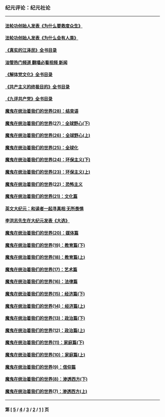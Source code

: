 ### 纪元评论：纪元社论
---
#### [法轮功创始人发表《为什么要救度众生》](../../pages/nsc422/n13975246.md?09290330) 
#### [法轮功创始人发表《为什么会有人类》](../../pages/nsc422/n13912117.md?09290330) 
#### [《真实的江泽民》全书目录](../../pages/nsc422/n13721399.md?09290330) 
#### [油管热门频道 翻墙必看视频 新闻](ok?09290330)
#### [《解体党文化》全书目录](../../pages/nsc422/n13721157.md?09290330) 
#### [《共产主义的终极目的》全书目录](../../pages/nsc422/n13721048.md?09290330) 
#### [《九评共产党》全书目录](../../pages/nsc422/n13708085.md?09290330) 
#### [魔鬼在统治着我们的世界(28)：结束语](../../pages/nsc422/n10936246.md?09290330) 
#### [魔鬼在统治着我们的世界(27)：全球野心(下)](../../pages/nsc422/n10928319.md?09290330) 
#### [魔鬼在统治着我们的世界(26)：全球野心(上)](../../pages/nsc422/n10900318.md?09290330) 
#### [魔鬼在统治着我们的世界(25)：全球化](../../pages/nsc422/n10788205.md?09290330) 
#### [魔鬼在统治着我们的世界(24)：环保主义(下)](../../pages/nsc422/n10695307.md?09290330) 
#### [魔鬼在统治着我们的世界(23)：环保主义(上)](../../pages/nsc422/n10688613.md?09290330) 
#### [魔鬼在统治着我们的世界(22)：恐怖主义](../../pages/nsc422/n10614727.md?09290330) 
#### [魔鬼在统治着我们的世界(21)：文化篇](../../pages/nsc422/n10597706.md?09290330) 
#### [英文大纪元：和读者一起寻真相 无所畏惧](../../pages/nsc422/n12542027.md?09290330) 
#### [李洪志先生在大纪元发表《大选》](../../pages/nsc422/n12534746.md?09290330) 
#### [魔鬼在统治着我们的世界(20)：媒体篇](../../pages/nsc422/n10586579.md?09290330) 
#### [魔鬼在统治着我们的世界(19)：教育篇(下)](../../pages/nsc422/n10564808.md?09290330) 
#### [魔鬼在统治着我们的世界(18)：教育篇(上)](../../pages/nsc422/n10526970.md?09290330) 
#### [魔鬼在统治着我们的世界(17)：艺术篇](../../pages/nsc422/n10499093.md?09290330) 
#### [魔鬼在统治着我们的世界(16)：法律篇](../../pages/nsc422/n10485969.md?09290330) 
#### [魔鬼在统治着我们的世界(15)：经济篇(下)](../../pages/nsc422/n10469975.md?09290330) 
#### [魔鬼在统治着我们的世界(14)：经济篇(上)](../../pages/nsc422/n10457370.md?09290330) 
#### [魔鬼在统治着我们的世界(13)：政治篇(下)](../../pages/nsc422/n10448270.md?09290330) 
#### [魔鬼在统治着我们的世界(12)：政治篇(上)](../../pages/nsc422/n10444576.md?09290330) 
#### [魔鬼在统治着我们的世界(11)：家庭篇(下)](../../pages/nsc422/n10440961.md?09290330) 
#### [魔鬼在统治着我们的世界(10)：家庭篇(上)](../../pages/nsc422/n10435448.md?09290330) 
#### [魔鬼在统治着我们的世界(9)：信仰篇](../../pages/nsc422/n10432159.md?09290330) 
#### [魔鬼在统治着我们的世界(8)：渗透西方(下)](../../pages/nsc422/n10429603.md?09290330) 
#### [魔鬼在统治着我们的世界(7)：渗透西方(上)](../../pages/nsc422/n10426013.md?09290330) 

---
#### 第 [ [5](./5.md?09290330) / [4](./4.md?09290330) / [3](./3.md?09290330) / [2](./2.md?09290330) / [1](./1.md?09290330) ] 页
